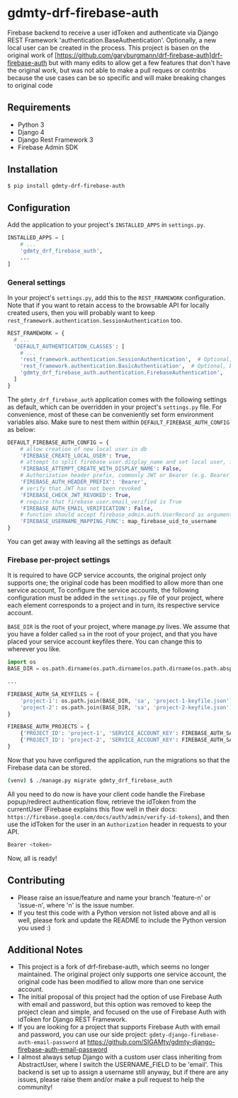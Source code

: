 # gdmty-drf-firebase-auth

Firebase backend to receive a user idToken and authenticate via Django REST Framework 
'authentication.BaseAuthentication'. Optionally, a new local user can be created in the process. 
This project is basen on the original work of 
[https://github.com/garyburgmann/drf-firebase-auth]drf-firebase-auth but with many edits to allow 
get a few features that don't have the original work, but was not able to make a pull reques or 
contribs because the use cases can be so specific and  will make breaking changes to original code

## Requirements

* Python 3
* Django 4
* Django Rest Framework 3 
* Firebase Admin SDK

## Installation

```bash
$ pip install gdmty-drf-firebase-auth
```

## Configuration

Add the application to your project's `INSTALLED_APPS` in `settings.py`.

```python
INSTALLED_APPS = [
    # ...
    'gdmty_drf_firebase_auth',
    ...
]
```

### General settings

In your project's `settings.py`, add this to the `REST_FRAMEWORK` configuration. Note that if you want to retain access to the browsable API for locally created users, then you will probably want to keep `rest_framework.authentication.SessionAuthentication` too.

```python
REST_FRAMEWORK = {
  # ...
  'DEFAULT_AUTHENTICATION_CLASSES': [
    # ...
    'rest_framework.authentication.SessionAuthentication',  # Optional, better to remove for production
    'rest_framework.authentication.BasicAuthentication',  # Optional, better to remove for production
    'gdmty_drf_firebase_auth.authentication.FirebaseAuthentication',
  ]
}
```

The `gdmty_drf_firebase_auth` application comes with the following settings as default, which can be overridden in your project's `settings.py` file. For convenience, most of these can be conveniently set form environment variables also. Make sure to nest them within `DEFAULT_FIREBASE_AUTH_CONFIG` as below:

```python
DEFAULT_FIREBASE_AUTH_CONFIG = {
    # allow creation of new local user in db
    'FIREBASE_CREATE_LOCAL_USER': True,
    # attempt to split firebase user.display_name and set local user, first_name and last_name
    'FIREBASE_ATTEMPT_CREATE_WITH_DISPLAY_NAME': False,
    # Authorization header prefix, commonly JWT or Bearer (e.g. Bearer <token>)
    'FIREBASE_AUTH_HEADER_PREFIX': 'Bearer',
    # verify that JWT has not been revoked
    'FIREBASE_CHECK_JWT_REVOKED': True,
    # require that firebase user.email_verified is True
    'FIREBASE_AUTH_EMAIL_VERIFICATION': False,
    # function should accept firebase_admin.auth.UserRecord as argument and return str
    'FIREBASE_USERNAME_MAPPING_FUNC': map_firebase_uid_to_username
}
```

You can get away with leaving all the settings as default

### Firebase per-project settings

It is required to have GCP service accounts, the original project only supports one; the original code has been modified to allow more than one service account, To configure the service accounts, the following configuration must be added in the `settings.py` file of your project, where each element corresponds to a project and in turn, its respective service account.

`BASE_DIR` is the root of your project, where manage.py lives. We assume that you have a folder called `sa` in the root of your project, and that you have placed your service account keyfiles there. You can change this to wherever you like.

```python
import os
BASE_DIR = os.path.dirname(os.path.dirname(os.path.dirname(os.path.abspath(__file__))))

...

FIREBASE_AUTH_SA_KEYFILES = {
    'project-1': os.path.join(BASE_DIR, 'sa', 'project-1-keyfile.json'),
    'project-2': os.path.join(BASE_DIR, 'sa', 'project-2-keyfile.json')
}

FIREBASE_AUTH_PROJECTS = {
    {'PROJECT_ID': 'project-1', 'SERVICE_ACCOUNT_KEY': FIREBASE_AUTH_SA_KEYFILES['project-1']},
    {'PROJECT_ID': 'project-2', 'SERVICE_ACCOUNT_KEY': FIREBASE_AUTH_SA_KEYFILES['project-2']},
}
```

Now that you have configured the application, run the migrations so that the Firebase data can be stored.

```bash
(venv) $ ./manage.py migrate gdmty_drf_firebase_auth
```

All you need to do now is have your client code handle the Firebase popup/redirect authentication flow, retrieve the idToken from the currentUser (Firebase explains this flow well in their docs: `https://firebase.google.com/docs/auth/admin/verify-id-tokens`), and then use the idToken for the user in an `Authorization` header in requests to your API.

```javascript
Bearer <token>
```

Now, all is ready!

## Contributing

* Please raise an issue/feature and name your branch 'feature-n' or 'issue-n', where 'n' is the issue number.
* If you test this code with a Python version not listed above and all is well, please fork and update the README to include the Python version you used :)

## Additional Notes

* This project is a fork of drf-firebase-auth, which seems no longer maintained. The original project only supports one service account, the original code has been modified to allow more than one service account.
* The initial proposal of this project had the option of use Firebase Auth with email and password, but this option was removed to keep the project clean and simple, and focused on the use of Firebase Auth with idToken for Django REST Framework.
* If you are looking for a project that supports Firebase Auth with email and password, you can use our side project: `gdmty-django-firebase-auth-email-password` at https://github.com/SIGAMty/gdmty-django-firebase-auth-email-password
* I almost always setup Django with a custom user class inheriting from AbstractUser, where I switch the USERNAME_FIELD to be 'email'. This backend is set up to assign a username still anyway, but if there are any issues, please raise them and/or make a pull request to help the community!

